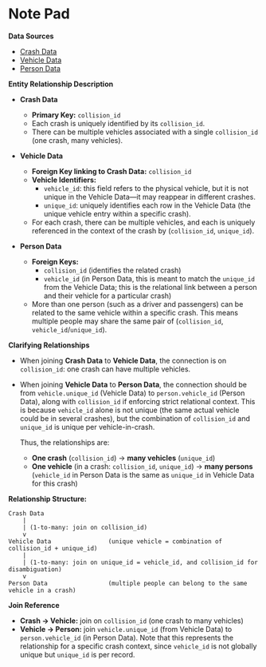 # Note Pad

**Data Sources**
- [Crash Data](https://data.cityofnewyork.us/Public-Safety/Motor-Vehicle-Collisions-Crashes/h9gi-nx95/)
- [Vehicle Data](https://data.cityofnewyork.us/Public-Safety/Motor-Vehicle-Collisions-Vehicles/bm4k-52h4)
- [Person Data](https://data.cityofnewyork.us/Public-Safety/Motor-Vehicle-Collisions-Person/f55k-p6yu/)

**Entity Relationship Description**

- **Crash Data**  
  - **Primary Key:** `collision_id`  
  - Each crash is uniquely identified by its `collision_id`.
  - There can be multiple vehicles associated with a single `collision_id` (one crash, many vehicles).

- **Vehicle Data**  
  - **Foreign Key linking to Crash Data:** `collision_id`
  - **Vehicle Identifiers:**
    - `vehicle_id`: this field refers to the physical vehicle, but it is not unique in the Vehicle Data—it may reappear in different crashes.
    - `unique_id`: uniquely identifies each row in the Vehicle Data (the unique vehicle entry within a specific crash).
  - For each crash, there can be multiple vehicles, and each is uniquely referenced in the context of the crash by (`collision_id`, `unique_id`).

- **Person Data**  
  - **Foreign Keys:** 
    - `collision_id` (identifies the related crash)
    - `vehicle_id` (in Person Data, this is meant to match the `unique_id` from the Vehicle Data; this is the relational link between a person and their vehicle for a particular crash)
  - More than one person (such as a driver and passengers) can be related to the same vehicle within a specific crash. This means multiple people may share the same pair of (`collision_id`, `vehicle_id`/`unique_id`).

**Clarifying Relationships**
- When joining **Crash Data** to **Vehicle Data**, the connection is on `collision_id`: one crash can have multiple vehicles.
- When joining **Vehicle Data** to **Person Data**, the connection should be from `vehicle.unique_id` (Vehicle Data) to `person.vehicle_id` (Person Data), along with `collision_id` if enforcing strict relational context. This is because `vehicle_id` alone is not unique (the same actual vehicle could be in several crashes), but the combination of `collision_id` and `unique_id` is unique per vehicle-in-crash.

  Thus, the relationships are:
    - **One crash** (`collision_id`) → **many vehicles** (`unique_id`)
    - **One vehicle** (in a crash: `collision_id`, `unique_id`) → **many persons** (`vehicle_id` in Person Data is the same as `unique_id` in Vehicle Data for this crash)

**Relationship Structure:**

```
Crash Data
    |
    | (1-to-many: join on collision_id)
    v
Vehicle Data                (unique vehicle = combination of collision_id + unique_id)
    |
    | (1-to-many: join on unique_id = vehicle_id, and collision_id for disambiguation)
    v
Person Data                 (multiple people can belong to the same vehicle in a crash)
```

**Join Reference**
- **Crash → Vehicle:** join on `collision_id` (one crash to many vehicles)
- **Vehicle → Person:** join `vehicle.unique_id` (from Vehicle Data) to `person.vehicle_id` (in Person Data). Note that this represents the relationship for a specific crash context, since `vehicle_id` is not globally unique but `unique_id` is per record.
